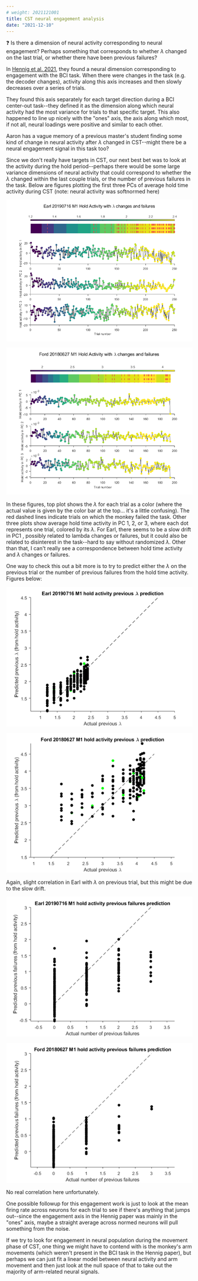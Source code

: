 ```yaml
---
# weight: 2021121001
title: CST neural engagement analysis
date: "2021-12-10"
---
```


:question: Is there a dimension of neural activity corresponding to neural engagement? Perhaps something that corresponds to whether $\lambda$ changed on the last trial, or whether there have been previous failures?

In [Hennig et al. 2021](https://doi.org/10.1038/s41593-021-00822-8), they found a neural dimension corresponding to engagement with the BCI task. When there were changes in the task (e.g. the decoder changes), activity along this axis increases and then slowly decreases over a series of trials.

They found this axis separately for each target direction during a BCI center-out task--they defined it as the dimension along which neural activity had the most variance for trials to that specific target. This also happened to line up nicely with the "ones" axis, the axis along which most, if not all, neural loadings were positive and similar to each other.

Aaron has a vague memory of a previous master's student finding some kind of change in neural activity after $\lambda$ changed in CST--might there be a neural engagement signal in this task too?

Since we don't really have targets in CST, our next best bet was to look at the activity during the hold period--perhaps there would be some large variance dimensions of neural activity that could correspond to whether the $\lambda$ changed within the last couple trials, or the number of previous failures in the task. Below are figures plotting the first three PCs of average hold time activity during CST (note: neural activity was softnormed here)

![Earl hold time PCA activity](figs/20211206_Earl20190716_holdPCActivity.png)

![Ford hold time PCA activity](figs/20211206_Ford20180627_holdPCActivity.png)

In these figures, top plot shows the $\lambda$ for each trial as a color (where the actual value is given by the color bar at the top... it's a little confusing). The red dashed lines indicate trials on which the monkey failed the task. Other three plots show average hold time activity in PC 1, 2, or 3, where each dot represents one trial, colored by its $\lambda$. For Earl, there seems to be a slow drift in PC1 , possibly related to lambda changes or failures, but it could also be related to disinterest in the task--hard to say without randomized $\lambda$. Other than that, I can't really see a correspondence between hold time activity and $\lambda$ changes or failures.

One way to check this out a bit more is to try to predict either the $\lambda$ on the previous trial or the number of previous failures from the hold time activity. Figures below:

![Earl hold time lambda prediction](figs/20211206_Earl20190716_hold_prevlambda_prediction.png)

![Ford hold time lambda prediction](figs/20211206_Ford20180627_hold_prevlambda_prediction.png)

Again, slight correlation in Earl with $\lambda$ on previous trial, but this might be due to the slow drift.

![Earl hold time failure prediction](figs/20211206_Earl20190716_hold_prevfailure_prediction.png)

![Ford hold time failure prediction](figs/20211206_Ford20180627_hold_prevfailure_prediction.png)

No real correlation here unfortunately.

One possible followup for this engagement work is just to look at the mean firing rate across neurons for each trial to see if there's anything that jumps out--since the engagement axis in the Hennig paper was mainly in the "ones" axis, maybe a straight average across normed neurons will pull something from the noise.

If we try to look for engagement in neural population during the movement phase of CST, one thing we might have to contend with is the monkey's arm movements (which weren't present in the BCI task in the Hennig paper), but perhaps we can just fit a linear model between neural activity and arm movement and then just look at the null space of that to take out the majority of arm-related neural signals.
